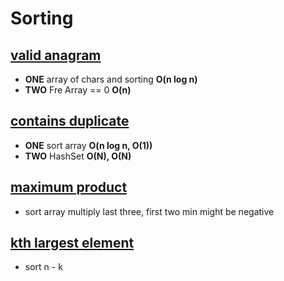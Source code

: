 # Sorting

## [valid anagram](https://leetcode.com/problems/valid-anagram/) 
- **ONE** array of chars and sorting **O(n log n)**
- **TWO** Fre Array == 0 **O(n)**

## [contains duplicate](https://leetcode.com/problems/contains-duplicate/)
- **ONE** sort array **O(n log n, O(1))** 
- **TWO** HashSet **O(N), O(N)**  

## [maximum product](https://leetcode.com/problems/maximum-product/)
- sort array multiply last three, first two min might be negative 

## [kth largest element](https://leetcode.com/problems/kth-largest-element-in-an-array/)
- sort n - k 

